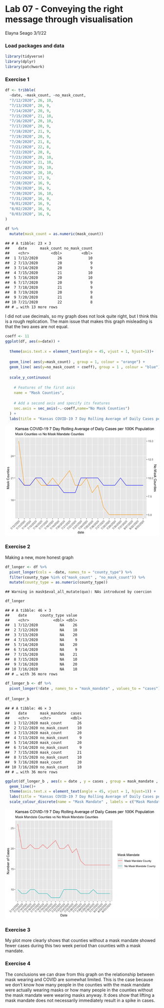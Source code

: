 Lab 07 - Conveying the right message through visualisation
================
Elayna Seago
3/1/22

### Load packages and data

``` r
library(tidyverse) 
library(dplyr)
library(patchwork)
```

### Exercise 1

``` r
df <- tribble(
  ~date, ~mask_count, ~no_mask_count,
  "7/12/2020", 26, 10,
  "7/13/2020", 20, 9,
  "7/14/2020", 20, 9,
  "7/15/2020", 21, 10,
  "7/16/2020", 20, 10,
  "7/17/2020", 20, 9,
  "7/18/2020", 21, 9,
  "7/19/2020", 20, 9,
  "7/20/2020", 21, 8,
  "7/21/2020", 22, 8,
  "7/22/2020", 20, 8,
  "7/23/2020", 20, 10,
  "7/24/2020", 21, 10,
  "7/25/2020", 19, 10,
  "7/26/2020", 20, 10,
  "7/27/2020", 17, 9,
  "7/28/2020", 16, 9,
  "7/29/2020", 16, 9,
  "7/30/2020", 16, 10,
  "7/31/2020", 16, 9,
  "8/01/2020", 16, 9,
  "8/02/2020", 16, 9,
  "8/03/2020", 16, 9,
)
```

``` r
df %>% 
  mutate(mask_count = as.numeric(mask_count))
```

    ## # A tibble: 23 × 3
    ##    date      mask_count no_mask_count
    ##    <chr>          <dbl>         <dbl>
    ##  1 7/12/2020         26            10
    ##  2 7/13/2020         20             9
    ##  3 7/14/2020         20             9
    ##  4 7/15/2020         21            10
    ##  5 7/16/2020         20            10
    ##  6 7/17/2020         20             9
    ##  7 7/18/2020         21             9
    ##  8 7/19/2020         20             9
    ##  9 7/20/2020         21             8
    ## 10 7/21/2020         22             8
    ## # … with 13 more rows

I did not use decimals, so my graph does not look quite right, but I
think this is a rough replication. The main issue that makes this graph
misleading is that the two axes are not equal.

``` r
coeff <- 11
ggplot(df, aes(x=date)) +
  
  theme(axis.text.x = element_text(angle = 45, vjust = 1, hjust=1))+
  
  geom_line( aes(y=mask_count) , group = 1, colour = "orange") + 
  geom_line( aes(y=no_mask_count + coeff), group = 1 , colour = "blue") +
  
  scale_y_continuous(
    
    # Features of the first axis
    name = "Mask Counties",
    
    # Add a second axis and specify its features
    sec.axis = sec_axis(~.-coeff,name="No Mask Counties")
  ) +
  labs(title = "Kansas COVID-19 7 Day Rolling Average of Daily Cases per 100K Population" , subtitle = "Mask Counties vs No Mask Mandate Counties")
```

![](lab-07_files/figure-gfm/unnamed-chunk-3-1.png)<!-- -->

### Exercise 2

Making a new, more honest graph

``` r
df_longer <- df %>%
  pivot_longer(cols = -date, names_to = "county_type") %>%
  filter(county_type %in% c("mask_count" , "no_mask_count")) %>% 
  mutate(county_type = as.numeric(county_type))
```

    ## Warning in mask$eval_all_mutate(quo): NAs introduced by coercion

``` r
df_longer
```

    ## # A tibble: 46 × 3
    ##    date      county_type value
    ##    <chr>           <dbl> <dbl>
    ##  1 7/12/2020          NA    26
    ##  2 7/12/2020          NA    10
    ##  3 7/13/2020          NA    20
    ##  4 7/13/2020          NA     9
    ##  5 7/14/2020          NA    20
    ##  6 7/14/2020          NA     9
    ##  7 7/15/2020          NA    21
    ##  8 7/15/2020          NA    10
    ##  9 7/16/2020          NA    20
    ## 10 7/16/2020          NA    10
    ## # … with 36 more rows

``` r
df_longer_b <- df %>% 
  pivot_longer(!date , names_to = "mask_mandate" , values_to = "cases")

df_longer_b
```

    ## # A tibble: 46 × 3
    ##    date      mask_mandate  cases
    ##    <chr>     <chr>         <dbl>
    ##  1 7/12/2020 mask_count       26
    ##  2 7/12/2020 no_mask_count    10
    ##  3 7/13/2020 mask_count       20
    ##  4 7/13/2020 no_mask_count     9
    ##  5 7/14/2020 mask_count       20
    ##  6 7/14/2020 no_mask_count     9
    ##  7 7/15/2020 mask_count       21
    ##  8 7/15/2020 no_mask_count    10
    ##  9 7/16/2020 mask_count       20
    ## 10 7/16/2020 no_mask_count    10
    ## # … with 36 more rows

``` r
ggplot(df_longer_b , aes(x = date , y = cases , group = mask_mandate , color = mask_mandate))+
  geom_line()+
  theme(axis.text.x = element_text(angle = 45, vjust = 1, hjust=1)) +
  labs(title = "Kansas COVID-19 7 Day Rolling Average of Daily Cases per 100K Population" , subtitle = "Mask Mandate Counties vs No Mask Mandate Counties" , x = "Date" , y = "Number of Cases")+
  scale_colour_discrete(name = "Mask Mandate" , labels = c("Mask Mandate County" , "No Mask Mandate County"))
```

![](lab-07_files/figure-gfm/unnamed-chunk-6-1.png)<!-- -->

### Exercise 3

My plot more clearly shows that counties without a mask mandate showed
fewer cases during this two week period than counties with a mask
mandate.

### Exercise 4

The conclusions we can draw from this graph on the relationship between
mask wearing and COVID are somewhat limited. This is the case because we
don’t know how many people in the counties with the mask mandate were
actually wearing masks or how many people in the counties without the
mask mandate were wearing masks anyway. It does show that lifting a mask
mandate does not necessarily immediately result in a spike in cases.
